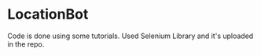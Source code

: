 # LocationBot

Code is done using some tutorials. Used Selenium Library and it's uploaded in the repo.
